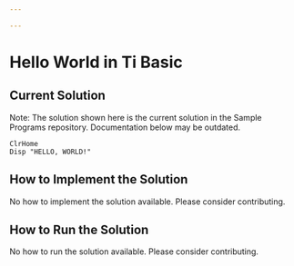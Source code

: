 ```yaml
---

---
```


# Hello World in Ti Basic

## Current Solution

Note: The solution shown here is the current solution in the Sample Programs repository. Documentation below may be outdated.

```Ti Basic
ClrHome
Disp "HELLO, WORLD!"

```

## How to Implement the Solution

No how to implement the solution available. Please consider contributing.

## How to Run the Solution

No how to run the solution available. Please consider contributing.
